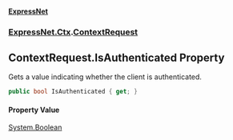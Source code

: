 #### [ExpressNet](ExpressNet.md 'ExpressNet')
### [ExpressNet.Ctx](ExpressNet.Ctx.md 'ExpressNet.Ctx').[ContextRequest](ExpressNet.Ctx.ContextRequest.md 'ExpressNet.Ctx.ContextRequest')

## ContextRequest.IsAuthenticated Property

Gets a value indicating whether the client is authenticated.

```csharp
public bool IsAuthenticated { get; }
```

#### Property Value
[System.Boolean](https://docs.microsoft.com/en-us/dotnet/api/System.Boolean 'System.Boolean')